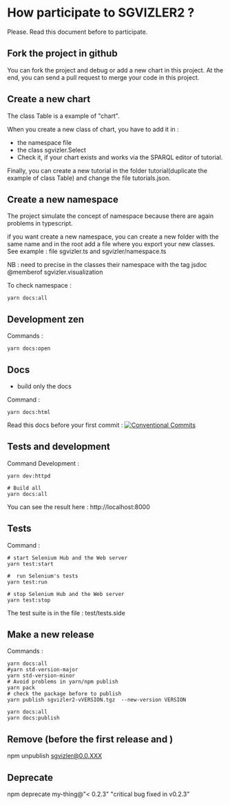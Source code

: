 # How participate to SGVIZLER2 ?

Please. Read this document before to participate.

## Fork the project in github

You can fork the project and debug or add a new chart in this project. At the end, you can send a pull request to merge
your code in this project.

## Create a new chart

The class Table is a example of "chart".

When you create a new class of chart, you have to add it in :
* the namespace file
* the class sgvizler.Select
* Check it, if your chart exists and works via the SPARQL editor of tutorial.

Finally, you can create a new tutorial in the folder tutorial(duplicate the example of class Table) and change the file
tutorials.json.

## Create a new namespace

The project simulate the concept of namespace because there are again problems in typescript.

if you want create a new namespace, you can create a new folder with the same name and in the root add a file where you
export your new classes. See example :  file sgvizler.ts and sgvizler/namespace.ts

NB : need to precise in the classes their namespace with the tag jsdoc @memberof sgvizler.visualization

To check namespace :
 ```
 yarn docs:all
 ```

## Development zen

Commands :
```
yarn docs:open
```

## Docs

* build only the docs

Command :
```
yarn docs:html
```

Read this docs before your first commit : [![Conventional Commits](https://img.shields.io/badge/Conventional%20Commits-1.0.0-yellow.svg)](https://conventionalcommits.org)


## Tests and development

Command Development :
```
yarn dev:httpd

# Build all
yarn docs:all
```

You can see the result here : http://localhost:8000

## Tests 

Command :
```
# start Selenium Hub and the Web server
yarn test:start

#  run Selenium's tests
yarn test:run

# stop Selenium Hub and the Web server
yarn test:stop
```

The test suite is in the file : test/tests.side


## Make a new release

Commands :
```
yarn docs:all
#yarn std-version-major
yarn std-version-minor
# Avoid problems in yarn/npm publish
yarn pack
# check the package before to publish
yarn publish sgvizler2-vVERSION.tgz  --new-version VERSION

yarn docs:all
yarn docs:publish
```

## Remove (before the first release and )

npm unpublish sgvizler@0.0.XXX

## Deprecate

npm deprecate my-thing@"< 0.2.3" "critical bug fixed in v0.2.3"
